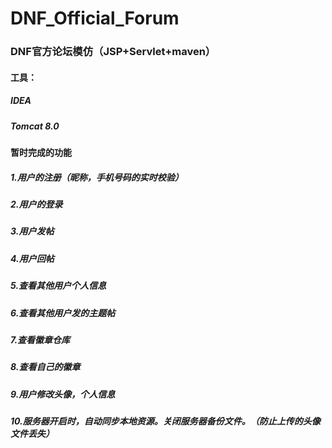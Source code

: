 # DNF_Official_Forum
### DNF官方论坛模仿（JSP+Servlet+maven）
#### 工具：
##### IDEA 
##### Tomcat 8.0

#### 暂时完成的功能
##### 1.用户的注册（昵称，手机号码的实时校验）
##### 2.用户的登录
##### 3.用户发帖
##### 4.用户回帖
##### 5.查看其他用户个人信息
##### 6.查看其他用户发的主题帖
##### 7.查看徽章仓库
##### 8.查看自己的徽章
##### 9.用户修改头像，个人信息
##### 10.服务器开启时，自动同步本地资源。关闭服务器备份文件。（防止上传的头像文件丢失）
